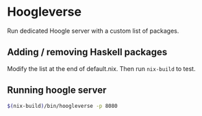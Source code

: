 # Hoogleverse

Run dedicated Hoogle server with a custom list of packages.

## Adding / removing Haskell packages

Modify the list at the end of default.nix. Then run `nix-build` to test.

## Running hoogle server

```sh
$(nix-build)/bin/hoogleverse -p 8080
```


